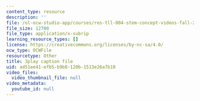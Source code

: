 ```yaml
---
content_type: resource
description: ''
file: /ol-ocw-studio-app/courses/res-tll-004-stem-concept-videos-fall-2013/ad51ee41efb5b9b8120b1513e26a7b10_zRslv221V9c.srt
file_size: 12700
file_type: application/x-subrip
learning_resource_types: []
license: https://creativecommons.org/licenses/by-nc-sa/4.0/
ocw_type: OCWFile
resourcetype: Other
title: 3play caption file
uid: ad51ee41-efb5-b9b8-120b-1513e26a7b10
video_files:
  video_thumbnail_file: null
video_metadata:
  youtube_id: null
---
```


